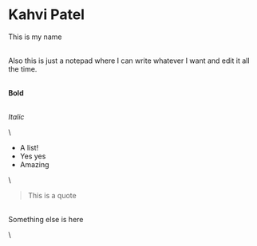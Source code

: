 # Kahvi Patel

This is my name

\
Also this is just a notepad where I can write whatever I want and edit it all the time.

\
**Bold**

\
*Italic*

\
* A list!
* Yes yes
* Amazing

\
> This is a quote

\
Something else is here

\
